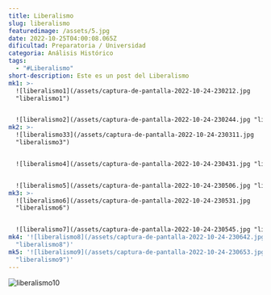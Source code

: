 ```yaml
---
title: Liberalismo
slug: liberalismo
featuredimage: /assets/5.jpg
date: 2022-10-25T04:00:08.065Z
dificultad: Preparatoria / Universidad
categoria: Análisis Histórico
tags:
  - "#Liberalismo"
short-description: E﻿ste es un post del Liberalismo
mk1: >-
  ![liberalismo1](/assets/captura-de-pantalla-2022-10-24-230212.jpg
  "liberalismo1")


  ![liberalismo2](/assets/captura-de-pantalla-2022-10-24-230244.jpg "liberalismo2")
mk2: >-
  ![liberalismo33](/assets/captura-de-pantalla-2022-10-24-230311.jpg
  "liberalismo3")


  ![liberalismo4](/assets/captura-de-pantalla-2022-10-24-230431.jpg "liberalismo4")


  ![liberalismo5](/assets/captura-de-pantalla-2022-10-24-230506.jpg "liberalismo5")
mk3: >-
  ![liberalismo6](/assets/captura-de-pantalla-2022-10-24-230531.jpg
  "liberalismo6")


  ![liberalismo7](/assets/captura-de-pantalla-2022-10-24-230545.jpg "liberalismo7")
mk4: '![liberalismo8](/assets/captura-de-pantalla-2022-10-24-230642.jpg
  "liberalismo8")'
mk5: '![liberalismo9](/assets/captura-de-pantalla-2022-10-24-230653.jpg
  "liberalismo9")'
---
```

![liberalismo10](/assets/captura-de-pantalla-2022-10-24-230704.jpg "liberalismo10")